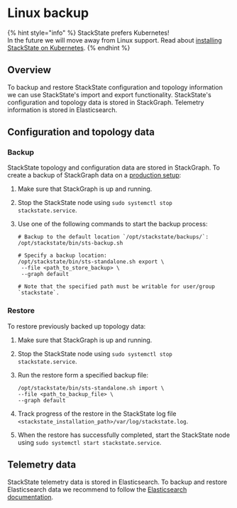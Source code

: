 # Linux backup

{% hint style="info" %}
StackState prefers Kubernetes!  
In the future we will move away from Linux support. Read about [installing StackState on Kubernetes](../../install-stackstate/kubernetes_install/).
{% endhint %}

## Overview

To backup and restore StackState configuration and topology information we can use StackState's import and export functionality. StackState's configuration and topology data is stored in StackGraph. Telemetry information is stored in Elasticsearch.

## Configuration and topology data

### Backup

StackState topology and configuration data are stored in StackGraph. To create a backup of StackGraph data on a [production setup](../../install-stackstate/linux_install/production-installation.md):

1. Make sure that StackGraph is up and running.
2. Stop the StackState node using `sudo systemctl stop stackstate.service`.
3. Use one of the following commands to start the backup process:

   ```text
   # Backup to the default location `/opt/stackstate/backups/`:
   /opt/stackstate/bin/sts-backup.sh

   # Specify a backup location:
   /opt/stackstate/bin/sts-standalone.sh export \
    --file <path_to_store_backup> \
    --graph default

   # Note that the specified path must be writable for user/group `stackstate`.
   ```

### Restore

To restore previously backed up topology data:

1. Make sure that StackGraph is up and running.
2. Stop the StackState node using `sudo systemctl stop stackstate.service`.
3. Run the restore form a specified backup file:

   ```text
   /opt/stackstate/bin/sts-standalone.sh import \
   --file <path_to_backup_file> \
   --graph default
   ```

4. Track progress of the restore in the StackState log file `<stackstate_installation_path>/var/log/stackstate.log`.
5. When the restore has successfully completed, start the StackState node using `sudo systemctl start stackstate.service`.

## Telemetry data

StackState telemetry data is stored in Elasticsearch. To backup and restore Elasticsearch data we recommend to follow the [Elasticsearch documentation](https://www.elastic.co/guide/en/elasticsearch/reference/7.3/modules-snapshots.html).

